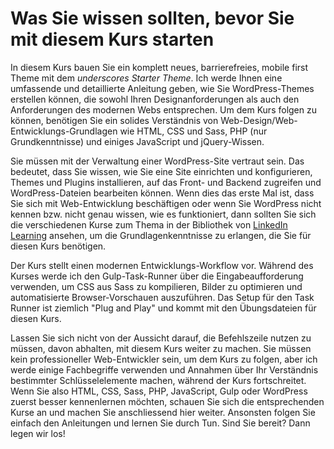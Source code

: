 # Was Sie wissen sollten, bevor Sie mit diesem Kurs starten

In diesem Kurs bauen Sie ein komplett neues, barrierefreies, mobile first Theme mit dem _underscores Starter Theme_. Ich werde Ihnen eine umfassende und detaillierte Anleitung geben, wie Sie WordPress-Themes erstellen können, die sowohl Ihren Designanforderungen als auch den Anforderungen des modernen Webs entsprechen. Um dem Kurs folgen zu können, benötigen Sie ein solides Verständnis von Web-Design/Web-Entwicklungs-Grundlagen wie HTML, CSS und Sass, PHP (nur Grundkenntnisse) und einiges JavaScript und jQuery-Wissen.

Sie müssen mit der Verwaltung einer WordPress-Site vertraut sein. Das bedeutet, dass Sie wissen, wie Sie eine Site einrichten und konfigurieren, Themes und Plugins installieren, auf das Front- und Backend zugreifen und WordPress-Dateien bearbeiten können. Wenn dies das erste Mal ist, dass Sie sich mit Web-Entwicklung beschäftigen oder wenn Sie WordPress nicht kennen bzw. nicht genau wissen, wie es funktioniert, dann sollten Sie sich die verschiedenen Kurse zum Thema in der Bibliothek von [LinkedIn Learning](https://www.linkedin.com/learning) ansehen, um die Grundlagenkenntnisse zu erlangen, die Sie für diesen Kurs benötigen.

Der Kurs stellt einen modernen Entwicklungs-Workflow vor. Während des Kurses werde ich den Gulp-Task-Runner über die Eingabeaufforderung verwenden, um CSS aus Sass zu kompilieren, Bilder zu optimieren und automatisierte Browser-Vorschauen auszuführen. Das Setup für den Task Runner ist ziemlich "Plug and Play" und kommt mit den Übungsdateien für diesen Kurs.

Lassen Sie sich nicht von der Aussicht darauf, die Befehlszeile nutzen zu müssen, davon abhalten, mit diesem Kurs weiter zu machen. Sie müssen kein professioneller Web-Entwickler sein, um dem Kurs zu folgen, aber ich werde einige Fachbegriffe verwenden und Annahmen über Ihr Verständnis bestimmter Schlüsselelemente machen, während der Kurs fortschreitet. Wenn Sie also HTML, CSS, Sass, PHP, JavaScript, Gulp oder WordPress zuerst besser kennenlernen möchten, schauen Sie sich die entsprechenden Kurse an und machen Sie anschliessend hier weiter. Ansonsten folgen Sie einfach den Anleitungen und lernen Sie durch Tun. Sind Sie bereit? Dann legen wir los!

